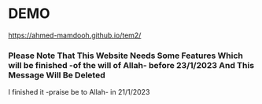 # DEMO
https://ahmed-mamdooh.github.io/tem2/
### Please Note That This Website Needs Some Features Which will be finished -of the will of Allah- before 23/1/2023 And This Message Will Be Deleted 
I finished it -praise be to Allah- in 21/1/2023
